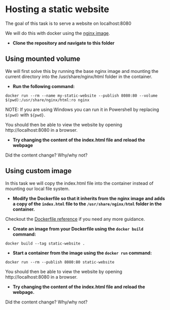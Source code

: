 # Hosting a static website

The goal of this task is to serve a website on localhost:8080

We will do this with docker using the [nginx image](https://hub.docker.com/_/nginx).

- **Clone the repository and navigate to this folder**

## Using mounted volume
We will first solve this by running the base nginx image and mounting the current directory into the /usr/share/nginx/html folder in the container.

- **Run the following command:**

```
docker run --rm --name my-static-website --publish 8080:80 --volume $(pwd):/usr/share/nginx/html:ro nginx
```

NOTE: If you are using Windows you can run it in Powershell by replacing `$(pwd)` with `${pwd}`.

You should then be able to view the website by opening http://localhost:8080 in a browser.

- **Try changing the content of the index.html file and reload the webpage**

Did the content change? Why/why not?

## Using custom image
In this task we will copy the index.html file into the container instead of mounting our local file system.

- **Modify the Dockerfile so that it inherits from the nginx image and adds a copy of the `index.html` file to the `/usr/share/nginx/html` folder in the container.**

Checkout the [Dockerfile reference](https://docs.docker.com/engine/reference/builder/) if you need any more guidance.


- **Create an image from your Dockerfile using the `docker build` command:**
```
docker build --tag static-website .
```

- **Start a container from the image using the `docker run` command:**
```
docker run --rm --publish 8080:80 static-website
```

You should then be able to view the website by opening http://localhost:8080 in a browser.

- **Try changing the content of the index.html file and reload the webpage.**

Did the content change? Why/why not?
